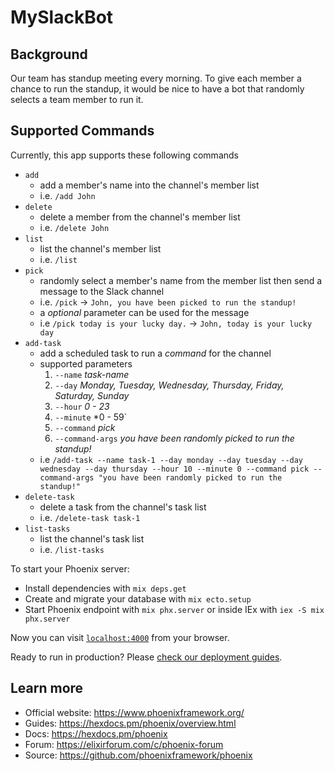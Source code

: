# MySlackBot

## Background
Our team has standup meeting every morning. To give each member a chance to run the standup, it would be nice to have a bot that randomly selects a team member to run it.

## Supported Commands
Currently, this app supports these following commands
* `add`
  - add a member's name into the channel's member list
  - i.e. `/add John`
* `delete`
  - delete a member from the channel's member list
  - i.e. `/delete John`
* `list`
  - list the channel's member list
  - i.e. `/list`
* `pick`
  - randomly select a member's name from the member list then send a message to the Slack channel
  - i.e. `/pick` -> `John, you have been picked to run the standup!`
  - a *optional* parameter can be used for the message
  - i.e `/pick today is your lucky day.` -> `John, today is your lucky day`
* `add-task`
  - add a scheduled task to run a *command* for the channel
  - supported parameters
    1. `--name` *task-name*
    2. `--day` *Monday, Tuesday, Wednesday, Thursday, Friday, Saturday, Sunday*
    3. `--hour` *0 - 23*
    4. `--minute` *0 - 59`
    5. `--command` *pick*
    6. `--command-args` *you have been randomly picked to run the standup!*
  - i.e `/add-task --name task-1 --day monday --day tuesday --day wednesday --day thursday --hour 10 --minute 0 --command pick --command-args "you have been randomly picked to run the standup!"`
* `delete-task`
  - delete a task from the channel's task list
  - i.e. `/delete-task task-1`
* `list-tasks`
  - list the channel's task list
  - i.e. `/list-tasks`


To start your Phoenix server:

  * Install dependencies with `mix deps.get`
  * Create and migrate your database with `mix ecto.setup`
  * Start Phoenix endpoint with `mix phx.server` or inside IEx with `iex -S mix phx.server`

Now you can visit [`localhost:4000`](http://localhost:4000) from your browser.

Ready to run in production? Please [check our deployment guides](https://hexdocs.pm/phoenix/deployment.html).

## Learn more

  * Official website: https://www.phoenixframework.org/
  * Guides: https://hexdocs.pm/phoenix/overview.html
  * Docs: https://hexdocs.pm/phoenix
  * Forum: https://elixirforum.com/c/phoenix-forum
  * Source: https://github.com/phoenixframework/phoenix
